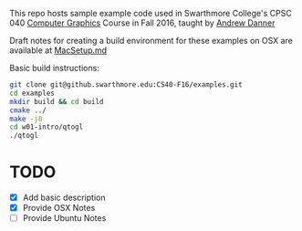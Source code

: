 
This repo hosts sample example code used in Swarthmore College's CPSC 040 [Computer Graphics](https://www.cs.swarthmore.edu/~adanner/cs40/f16/) Course in Fall 2016, taught by [Andrew Danner](https://www.cs.swarthmore.edu/~adanner/)

Draft notes for creating a build environment for these examples on OSX are available at [MacSetup.md](MacSetup.md)

Basic build instructions:


```bash
git clone git@github.swarthmore.edu:CS40-F16/examples.git
cd examples
mkdir build && cd build
cmake ../
make -j8
cd w01-intro/qtogl
./qtogl
```

# TODO
  - [X] Add basic description
  - [X] Provide OSX Notes
  - [ ] Provide Ubuntu Notes
